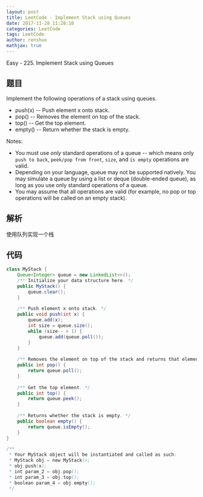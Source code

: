 ```yaml
---
layout: post
title: LeetCode - Implement Stack using Queues
date: 2017-11-28 11:28:10
categories: LeetCode
tags: LeetCode
author: renshuo
mathjax: true
---
```


Easy - 225. Implement Stack using Queues

<!--more-->

## 题目

Implement the following operations of a stack using queues.

- push(x) -- Push element x onto stack.
- pop() -- Removes the element on top of the stack.
- top() -- Get the top element.
- empty() -- Return whether the stack is empty.

Notes:

- You must use *only* standard operations of a queue -- which means only `push to back`, `peek/pop from front`, `size`, and `is empty` operations are valid.
- Depending on your language, queue may not be supported natively. You may simulate a queue by using a list or deque (double-ended queue), as long as you use only standard operations of a queue.
- You may assume that all operations are valid (for example, no pop or top operations will be called on an empty stack).

## 解析

使用队列实现一个栈

## 代码

``` java
class MyStack {
    Queue<Integer> queue = new LinkedList<>();
    /** Initialize your data structure here. */
    public MyStack() {
        queue.clear();
    }
    
    /** Push element x onto stack. */
    public void push(int x) {
        queue.add(x);
        int size = queue.size();
        while (size-- > 1) {
            queue.add(queue.poll());
        }
    }
    
    /** Removes the element on top of the stack and returns that element. */
    public int pop() {
        return queue.poll();
    }
    
    /** Get the top element. */
    public int top() {
        return queue.peek();
    }
    
    /** Returns whether the stack is empty. */
    public boolean empty() {
        return queue.isEmpty();
    }
}

/**
 * Your MyStack object will be instantiated and called as such:
 * MyStack obj = new MyStack();
 * obj.push(x);
 * int param_2 = obj.pop();
 * int param_3 = obj.top();
 * boolean param_4 = obj.empty();
 */
```